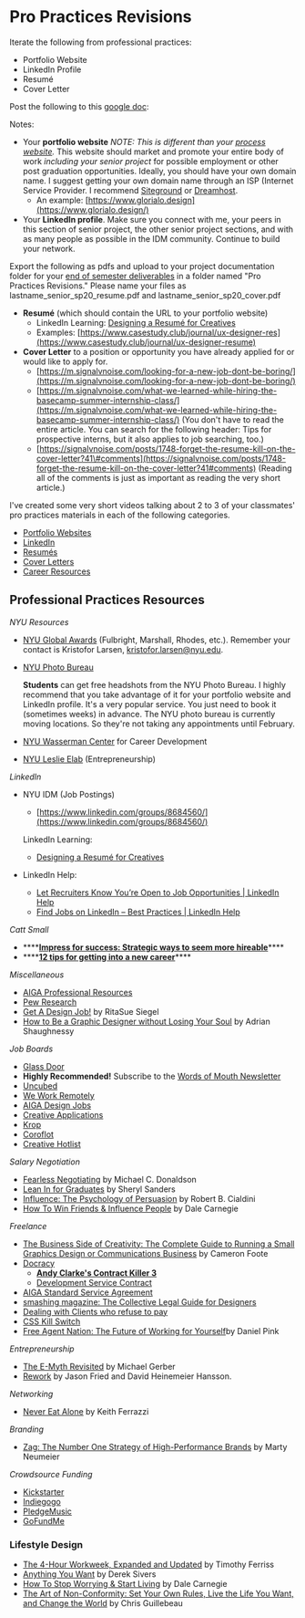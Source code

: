 # Pro Practices Revisions

Iterate the following from professional practices:

* Portfolio Website
* LinkedIn Profile
* Resumé
* Cover Letter

Post the following to this [google doc](https://docs.google.com/document/d/18CQB1dACgRe8G3vZQplNiLf6qknTm_w3Fo1cuLvbhq4/edit?usp=sharing): 

Notes:

* Your **portfolio website** _NOTE: This is different than your_ [_process website_](../pre-work/website.md)_._ This website should market and promote your entire body of work _including your senior project_ for possible employment or other post graduation opportunities. Ideally, you should have your own domain name. I suggest getting your own domain name through an ISP \(Internet Service Provider. I recommend [Siteground](http://siteground.com) or [Dreamhost](http://dreamhost.com). 
  * An example: [https://www.glorialo.design](https://www.glorialo.design/)
* Your **LinkedIn profile**. Make sure you connect with me, your peers in this section of senior project, the other senior project sections, and with as many people as possible in the IDM community. Continue to build your network.

Export the following as pdfs and upload to your project documentation folder for your [end of semester deliverables](./) in a folder named "Pro Practices Revisions." Please name your files as lastname\_senior\_sp20\_resume.pdf and lastname\_senior\_sp20\_cover.pdf 

* **Resumé** \(which should contain the URL to your portfolio website\)
  * LinkedIn Learning: [Designing a Resumé for Creatives](https://www.linkedin.com/learning/designing-a-resume-for-creatives/welcome?u=2131553)
  * Examples: [https://www.casestudy.club/journal/ux-designer-res](https://www.casestudy.club/journal/ux-designer-resume)
* **Cover Letter** to a position or opportunity you have already applied for or would like to apply for.
  * [https://m.signalvnoise.com/looking-for-a-new-job-dont-be-boring/](https://m.signalvnoise.com/looking-for-a-new-job-dont-be-boring/)
  * [https://m.signalvnoise.com/what-we-learned-while-hiring-the-basecamp-summer-internship-class/](https://m.signalvnoise.com/what-we-learned-while-hiring-the-basecamp-summer-internship-class/) \(You don't have to read the entire article. You can search for the following header: Tips for prospective interns, but it also applies to job searching, too.\)
  * [https://signalvnoise.com/posts/1748-forget-the-resume-kill-on-the-cover-letter?41\#comments](https://signalvnoise.com/posts/1748-forget-the-resume-kill-on-the-cover-letter?41#comments) \(Reading all of the comments is just as important as reading the very short article.\)

I've created some very short videos talking about 2 to 3 of your classmates' pro practices materials in each of the following categories.

* [Portfolio Websites](https://stream.nyu.edu/media/Senior+Project+Portfolio/1_3ssg7ckj)
* [LinkedIn](https://stream.nyu.edu/media/Senior+Project+LinkedIn/1_678bu9ia)
* [Resumés](https://stream.nyu.edu/media/Senior+Project+Resume/1_0b28s5fz)
* [Cover Letters](https://stream.nyu.edu/media/Senior+Project+Cover+Letters/1_36vlce7a)
* [Career Resources](https://stream.nyu.edu/media/Senior+Project+Career+Resources/1_9kyp6fsm)

## Professional Practices Resources

_NYU Resources_

* [NYU Global Awards](http://nyu.edu/scholarships) \(Fulbright, Marshall, Rhodes, etc.\). Remember your contact is Kristofor Larsen, kristofor.larsen@nyu.edu.
* [NYU Photo Bureau](https://www.nyu.edu/about/leadership-university-administration/office-of-the-president/university-relationsandpublicaffairs/public-affairs/photo-bureau.html)

  **Students** can get free headshots from the NYU Photo Bureau. I highly recommend that you take advantage of it for your portfolio website and LinkedIn profile. It's a very popular service. You just need to book it \(sometimes weeks\) in advance. The NYU photo bureau is currently moving locations. So they're not taking any appointments until February.

* [NYU Wasserman Center](https://www.nyu.edu/students/student-information-and-resources/career-development-and-jobs.html) for Career Development
* [NYU Leslie Elab](https://entrepreneur.nyu.edu/) \(Entrepreneurship\)

_LinkedIn_

* NYU IDM \(Job Postings\)

  * [https://www.linkedin.com/groups/8684560/](https://www.linkedin.com/groups/8684560/)

  LinkedIn Learning:

  * [Designing a Resumé for Creatives](https://www.linkedin.com/learning/designing-a-resume-for-creatives/welcome?u=2131553)

* LinkedIn Help: 
  * [Let Recruiters Know You’re Open to Job Opportunities \| LinkedIn Help](https://www.linkedin.com/help/linkedin/answer/67405?lang=en&src=aff-lilpar&veh=aff_src.aff-lilpar_c.partners_pkw.123201_plc.adgoal%20GmbH_pcrid.449670_learning&trk=aff_src.aff-lilpar_c.partners_pkw.123201_plc.adgoal%20GmbH_pcrid.449670_learning&clickid=XVGx8mzlPxyOUGjwUx0Mo38SUki2%3A00lwW9ZVM0&irgwc=1)
  * [Find Jobs on LinkedIn – Best Practices \| LinkedIn Help](https://www.linkedin.com/help/linkedin/answer/110912)

_Catt Small_

* \*\*\*\*[**Impress for success: Strategic ways to seem more hireable**](https://cattsmall.com/advice/2018/09/24/be-hireable-get-hired.html)\*\*\*\*
* \*\*\*\*[**12 tips for getting into a new career**](https://cattsmall.com/advice/2019/11/02/get-entry-level-job-new-career.html)\*\*\*\*

_Miscellaneous_

* [AIGA Professional Resources](http://www.aiga.org/professional-resources)
* [Pew Research](http://www.pewresearch.org/)
* [Get A Design Job!](http://www.aiga.org/get-a-design-job) by RitaSue Siegel
* [How to Be a Graphic Designer without Losing Your Soul](https://www.amazon.com/Graphic-Designer-without-Losing-Expanded/dp/1568989830/ref=tmm_pap_swatch_0?_encoding=UTF8&qid=1516586778&sr=1-1-spell) by Adrian Shaughnessy 

_Job Boards_

* [Glass Door](http://glassdoor.com)
* **Highly Recommended!** Subscribe to the [Words of Mouth Newsletter](http://www.wordsofmouth.org/)
* [Uncubed](https://uncubed.com)
* [We Work Remotely](https://weworkremotely.com) 
* [AIGA Design Jobs](http://designjobs.aiga.org)
* [Creative Applications](http://www.creativeapplications.net/job-board)
* [Krop](http://www.krop.com)
* [Coroflot](http://www.coroflot.com/public/jobs_browse.asp)
* [Creative Hotlist](http://www.creativehotlist.com)

_Salary Negotiation_

* [Fearless Negotiating](https://www.amazon.com/Fearless-Negotiating-Michael-C-Donaldson/dp/1259584801/ref=sr_1_1_twi_pap_2?ie=UTF8&qid=1516674344&sr=8-1&keywords=fearless+negotiating) by Michael C. Donaldson
* [Lean In for Graduates](http://www.amazon.com/Lean-Graduates-Sheryl-Sandberg/dp/0385353677/ref=sr_1_1?ie=UTF8&qid=1442940600&sr=8-1&keywords=lean+in+for+graduates) by Sheryl Sanders 
* [Influence: The Psychology of Persuasion](https://www.amazon.com/Influence-Psychology-Persuasion-Robert-Cialdini/dp/006124189X/ref=sr_1_4?s=books&ie=UTF8&qid=1516674402&sr=1-4&keywords=influence) by Robert B. Cialdini
* [How To Win Friends & Influence People](https://www.amazon.com/How-Win-Friends-Influence-People-ebook/dp/B003WEAI4E/ref=sr_1_3?s=books&ie=UTF8&qid=1516674757&sr=1-3&keywords=dale+carnegie) by Dale Carnegie

_Freelance_

* [The Business Side of Creativity: The Complete Guide to Running a Small Graphics Design or Communications Business](https://www.amazon.com/Business-Side-Creativity-Comprehensive-Communications/dp/0393734005/ref=la_B00IMVP96O_1_1?s=books&ie=UTF8&qid=1516586595&sr=1-1) by Cameron Foote 
* [Docracy](http://www.docracy.com/doc/showalluserdocs?sortBy=4&page=1&userId=7435)
  * [**Andy Clarke's Contract Killer 3**](http://stuffandnonsense.co.uk/projects/contract-killer)
  * [Development Service Contract](https://www.docracy.com/7079/development-service-contract)
* [AIGA Standard Service Agreement](http://www.aiga.org/standard-agreement/)
* [smashing magazine: The Collective Legal Guide for Designers](http://www.smashingmagazine.com/2013/04/03/legal-guide-contract-samples-for-designers/)
* [Dealing with Clients who refuse to pay](http://www.smashingmagazine.com/2010/04/09/dealing-with-clients-who-refuse-to-pay)
* [CSS Kill Switch](http://csskillswitch.com)
* [Free Agent Nation: The Future of Working for Yourself](https://www.amazon.com/Free-Agent-Nation-Working-Yourself/dp/0446678791/ref=asap_bc?ie=UTF8)by Daniel Pink 

_Entrepreneurship_

* [The E-Myth Revisited](https://www.amazon.com/E-Myth-Revisited-Small-Businesses-About/dp/0887307280/ref=tmm_pap_swatch_0?_encoding=UTF8&qid=1516833277&sr=8-1) by Michael Gerber
* [Rework](https://www.amazon.com/Rework-Jason-Fried/dp/0307463745/ref=sr_1_1_twi_har_2?s=books&ie=UTF8&qid=1516586631&sr=1-1&keywords=rework) by Jason Fried and David Heinemeier Hansson.

_Networking_

* [Never Eat Alone](https://www.amazon.com/Never-Eat-Alone-Expanded-Updated/dp/B00H6JBFOS/ref=sr_1_1?s=books&ie=UTF8&qid=1516833304&sr=1-1&keywords=never+eat+alone) by Keith Ferrazzi 

_Branding_

* [Zag: The Number One Strategy of High-Performance Brands](https://www.amazon.com/Zag-Number-Strategy-High-Performance-Brands/dp/0321426770/ref=sr_1_3?ie=UTF8&qid=1516833998&sr=8-3&keywords=marty+neumeier) by Marty Neumeier

_Crowdsource Funding_

* [Kickstarter](http://kickstarter.com)
* [Indiegogo](http://www.indiegogo.com)
* [PledgeMusic](http://pledgemusic.com)
* [GoFundMe](http://gofundme.com)

### Lifestyle Design

* [The 4-Hour Workweek, Expanded and Updated](http://www.amazon.com/4-Hour-Workweek-Expanded-Updated-Cutting-Edge/dp/0307465357/ref=sr_1_2?s=books&ie=UTF8&qid=1312561321&sr=1-2) by Timothy Ferriss
* [Anything You Want](http://www.amazon.com/Anything-You-Want-Derek-Sivers/dp/1936719118/ref=sr_1_1?s=books&ie=UTF8&qid=1312561032&sr=1-1) by Derek Sivers
* [How To Stop Worrying & Start Living](https://www.amazon.com/How-stop-worrying-start-living-ebook/dp/B01NCV2RIR/) by Dale Carnegie
* [The Art of Non-Conformity: Set Your Own Rules, Live the Life You Want, and Change the World](http://www.amazon.com/Art-Non-Conformity-Rules-Change-World/dp/0399536108/ref=sr_1_1?s=books&ie=UTF8&qid=1312561247&sr=1-1) by Chris Guillebeau

